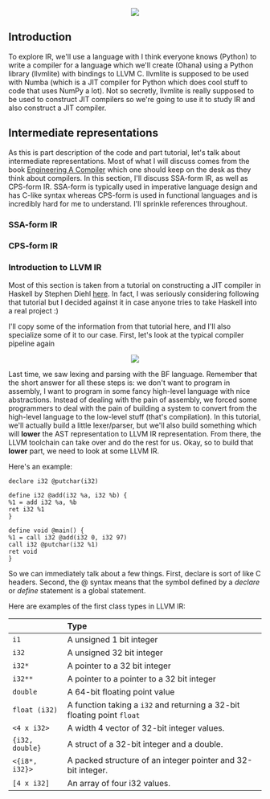 <p align="center">
<img src="{{ "ohana.png" | relative_url }}" style="max-width: 45%"></img></center>
</p>

## Introduction

To explore IR, we'll use a language with I think everyone knows (Python) to write a compiler for a language which we'll create (Ohana) using a Python library (llvmlite) with bindings to LLVM C. llvmlite is supposed to be used with Numba (which is a JIT compiler for Python which does cool stuff to code that uses NumPy a lot). Not so secretly, llvmlite is really supposed to be used to construct JIT compilers so we're going to use it to study IR and also construct a JIT compiler. 

## Intermediate representations

As this is part description of the code and part tutorial, let's talk about intermediate representations. Most of what I will discuss comes from the book [Engineering A Compiler](http://www.r-5.org/files/books/computers/compilers/writing/Keith_Cooper_Linda_Torczon-Engineering_a_Compiler-EN.pdf) which one should keep on the desk as they think about compilers. In this section, I'll discuss SSA-form IR, as well as CPS-form IR. SSA-form is typically used in imperative language design and has C-like syntax whereas CPS-form is used in functional languages and is incredibly hard for me to understand. I'll sprinkle references throughout.

### SSA-form IR

### CPS-form IR

### Introduction to LLVM IR

Most of this section is taken from a tutorial on constructing a JIT compiler in Haskell by Stephen Diehl [here](http://www.stephendiehl.com/llvm/). In fact, I was seriously considering following that tutorial but I decided against it in case anyone tries to take Haskell into a real project :)

I'll copy some of the information from that tutorial here, and I'll also specialize some of it to our case. First, let's look at the typical compiler pipeline again

<center><img src=http://www.stephendiehl.com/llvm/img/compiler.png></center>

Last time, we saw lexing and parsing with the BF language. Remember that the short answer for all these steps is: we don't want to program in assembly, I want to program in some fancy high-level language with nice abstractions. Instead of dealing with the pain of assembly, we forced some programmers to deal with the pain of building a system to convert from the high-level language to the low-level stuff (that's compilation). In this tutorial, we'll actually build a little lexer/parser, but we'll also build something which will **lower** the AST representation to LLVM IR representation. From there, the LLVM toolchain can take over and do the rest for us. Okay, so to build that **lower** part, we need to look at some LLVM IR.

Here's an example:

```
declare i32 @putchar(i32)

define i32 @add(i32 %a, i32 %b) {
%1 = add i32 %a, %b
ret i32 %1
}

define void @main() {
%1 = call i32 @add(i32 0, i32 97)
call i32 @putchar(i32 %1)
ret void
}
```

So we can immediately talk about a few things. First, declare is sort of like C headers. Second, the @ syntax means that the symbol defined by a *declare* or *define* statement is a global statement.

Here are examples of the first class types in LLVM IR:

<table>
<thead>
<tr class="header">
<th align="left"></th>
<th align="left">Type</th>
</tr>
</thead>
<tbody>
<tr class="odd">
<td align="left"><code>i1</code></td>
<td align="left">A unsigned 1 bit integer</td>
</tr>
<tr class="even">
<td align="left"><code>i32</code></td>
<td align="left">A unsigned 32 bit integer</td>
</tr>
<tr class="odd">
<td align="left"><code>i32*</code></td>
<td align="left">A pointer to a 32 bit integer</td>
</tr>
<tr class="even">
<td align="left"><code>i32**</code></td>
<td align="left">A pointer to a pointer to a 32 bit integer</td>
</tr>
<tr class="odd">
<td align="left"><code>double</code></td>
<td align="left">A 64-bit floating point value</td>
</tr>
<tr class="even">
<td align="left"><code>float (i32)</code></td>
<td align="left">A function taking a <code>i32</code> and returning a 32-bit floating point <code>float</code></td>
</tr>
<tr class="odd">
<td align="left"><code>&lt;4 x i32&gt;</code></td>
<td align="left">A width 4 vector of 32-bit integer values.</td>
</tr>
<tr class="even">
<td align="left"><code>{i32, double}</code></td>
<td align="left">A struct of a 32-bit integer and a double.</td>
</tr>
<tr class="odd">
<td align="left"><code>&lt;{i8*, i32}&gt;</code></td>
<td align="left">A packed structure of an integer pointer and 32-bit integer.</td>
</tr>
<tr class="even">
<td align="left"><code>[4 x i32]</code></td>
<td align="left">An array of four i32 values.</td>
</tr>
</tbody>
</table>
